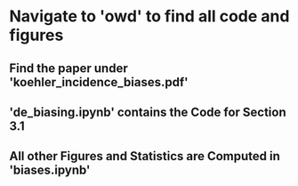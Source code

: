 # Navigate to 'owd' to find all code and figures

## Find the paper under 'koehler_incidence_biases.pdf'

## 'de_biasing.ipynb' contains the Code for Section 3.1

## All other Figures and Statistics are Computed in 'biases.ipynb'
